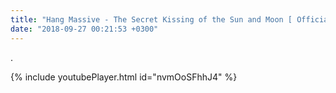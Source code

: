 ```yaml
---
title: "Hang Massive - The Secret Kissing of the Sun and Moon [ Official Video ]"
date: "2018-09-27 00:21:53 +0300"
---
```


.

{% include youtubePlayer.html id="nvmOoSFhhJ4" %}
